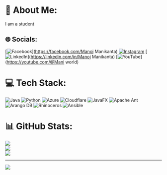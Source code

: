 # 💫 About Me:
I am a student


## 🌐 Socials:
[![Facebook](https://img.shields.io/badge/Facebook-%231877F2.svg?logo=Facebook&logoColor=white)](https://facebook.com/Manoj Manikanta) [![Instagram](https://img.shields.io/badge/Instagram-%23E4405F.svg?logo=Instagram&logoColor=white)](https://instagram.com/manikanta_rathod_25) [![LinkedIn](https://img.shields.io/badge/LinkedIn-%230077B5.svg?logo=linkedin&logoColor=white)](https://linkedin.com/in/Manoj Manikanta) [![YouTube](https://img.shields.io/badge/YouTube-%23FF0000.svg?logo=YouTube&logoColor=white)](https://youtube.com/@Mani world) 

# 💻 Tech Stack:
![Java](https://img.shields.io/badge/java-%23ED8B00.svg?style=for-the-badge&logo=openjdk&logoColor=white) ![Python](https://img.shields.io/badge/python-3670A0?style=for-the-badge&logo=python&logoColor=ffdd54) ![Azure](https://img.shields.io/badge/azure-%230072C6.svg?style=for-the-badge&logo=microsoftazure&logoColor=white) ![Cloudflare](https://img.shields.io/badge/Cloudflare-F38020?style=for-the-badge&logo=Cloudflare&logoColor=white) ![JavaFX](https://img.shields.io/badge/javafx-%23FF0000.svg?style=for-the-badge&logo=javafx&logoColor=white) ![Apache Ant](https://img.shields.io/badge/Apache%20Ant-A81C7D?style=for-the-badge&logo=Apache%20Ant&logoColor=white) ![Arango DB](https://img.shields.io/badge/ArangoDB-DDE072?style=for-the-badge&logo=arangodb&logoColor=white) ![Rhinoceros](https://img.shields.io/badge/Rhinoceros-801010?style=for-the-badge&logo=rhinoceros&logoColor=white) ![Ansible](https://img.shields.io/badge/ansible-%231A1918.svg?style=for-the-badge&logo=ansible&logoColor=white)
# 📊 GitHub Stats:
![](https://github-readme-stats.vercel.app/api?username=Manikantaachar&theme=vue-dark&hide_border=true&include_all_commits=false&count_private=false)<br/>
![](https://github-readme-streak-stats.herokuapp.com/?user=Manikantaachar&theme=vue-dark&hide_border=true)<br/>
![](https://github-readme-stats.vercel.app/api/top-langs/?username=Manikantaachar&theme=vue-dark&hide_border=true&include_all_commits=false&count_private=false&layout=compact)

---
[![](https://visitcount.itsvg.in/api?id=Manikantaachar&icon=2&color=1)](https://visitcount.itsvg.in)

<!-- Proudly created with GPRM ( https://gprm.itsvg.in ) -->
